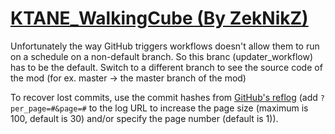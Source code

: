 # [KTANE_WalkingCube (By ZekNikZ)](https://github.com/ZekNikZ/KTANE_WalkingCube)

Unfortunately the way GitHub triggers workflows doesn't allow them to run on a schedule on a non-default branch. So this branc (updater_workflow) has to be the default. Switch to a different branch to see the source code of the mod (for ex. master -> the master branch of the mod)

To recover lost commits, use the commit hashes from [GitHub's reflog](https://api.github.com/repos/KtaneModules/KTANE_WalkingCube-ZekNikZ/events) (add `?per_page=#&page=#` to the log URL to increase the page size (maximum is 100, default is 30) and/or specify the page number (default is 1)).
